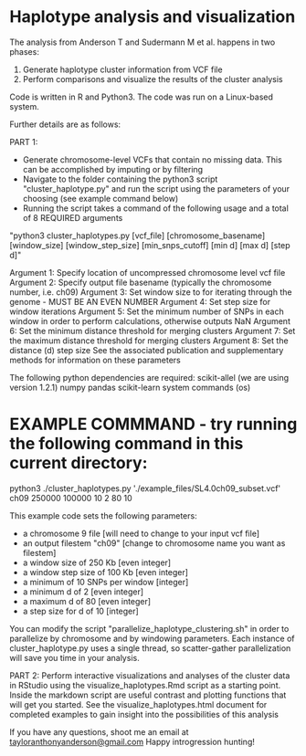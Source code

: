 # Haplotype analysis and visualization 

The analysis from Anderson T and Sudermann M et al. happens in two phases:

1) Generate haplotype cluster information from VCF file
2) Perform comparisons and visualize the results of the cluster analysis

Code is written in R and Python3. The code was run on a Linux-based system.

Further details are as follows:

PART 1:
- Generate chromosome-level VCFs that contain no missing data. This can be accomplished by imputing or by filtering
- Navigate to the folder containing the python3 script "cluster_haplotype.py" and run the script using the parameters of your choosing (see example command below)
- Running the script takes a command of the following usage and a total of 8 REQUIRED arguments

"python3 cluster_haplotypes.py [vcf_file] [chromosome_basename] [window_size] [window_step_size] [min_snps_cutoff] [min d] [max d] [step d]"

Argument 1: Specify location of uncompressed chromosome level vcf file
Argument 2: Specify output file basename (typically the chromosome number, i.e. ch09)
Argument 3: Set window size to for iterating through the genome - MUST BE AN EVEN NUMBER
Argument 4: Set step size for window iterations
Argument 5: Set the minimum number of SNPs in each window in order to perform calculations, otherwise outputs NaN
Argument 6: Set the minimum distance threshold for merging clusters
Argument 7: Set the maximum distance threshold for merging clusters
Argument 8: Set the distance (d) step size
See the associated publication and supplementary methods for information on these parameters

The following python dependencies are required:
scikit-allel (we are using version 1.2.1)
numpy
pandas
scikit-learn
system commands (os)

# EXAMPLE COMMMAND - try running the following command in this current directory:
python3 ./cluster_haplotypes.py './example_files/SL4.0ch09_subset.vcf' ch09 250000 100000 10 2 80 10

This example code sets the following parameters:
- a chromosome 9 file [will need to change to your input vcf file]
- an output filestem "ch09" [change to chromosome name you want as filestem]
- a window size of 250 Kb [even integer]
- a window step size of 100 Kb [even integer]
- a minimum of 10 SNPs per window [integer]
- a minimum d of 2 [even integer]
- a maximum d of 80 [even integer]
- a step size for d of 10 [integer]

You can modify the script "parallelize_haplotype_clustering.sh" in order to parallelize by chromosome and by windowing parameters.
Each instance of cluster_haplotype.py uses a single thread, so scatter-gather parallelization will save you time in your analysis.

PART 2:
Perform interactive visualizations and analyses of the cluster data in RStudio using the visualize_haplotypes.Rmd script as a starting point.
Inside the markdown script are useful contrast and plotting functions that will get you started.
See the visualize_haplotypes.html document for completed examples to gain insight into the possibilities of this analysis

If you have any questions, shoot me an email at tayloranthonyanderson@gmail.com
Happy introgression hunting!


